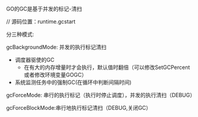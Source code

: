 GO的GC是基于并发的标记-清扫

// 源码位置：runtime.gcstart

分三种模式:

gcBackgroundMode: 并发的执行标记清扫

* 调度器驱使的GC
  * 在有大的内存增量时才会执行，默认值时翻倍（可以修改SetGCPercent或者修改环境变量GOGC）
* 系统监测任务中的强制GC(在循环中判断间隔时间)

gcForceMode: 串行的执行标记（执行时停止调度），并发的执行清扫（DEBUG）

gcForceBlockMode:串行地执行标记清扫（DEBUG,关闭GC）





